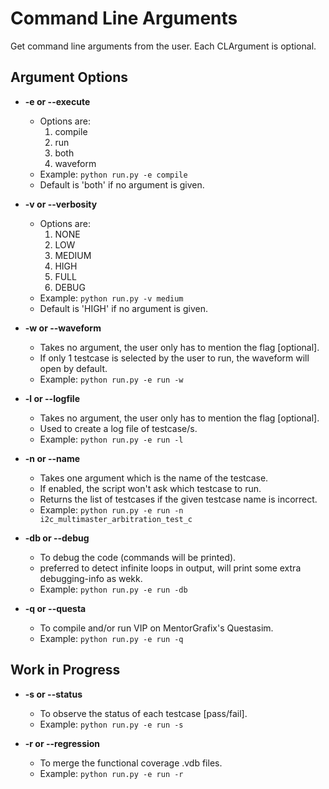 # Command Line Arguments

Get command line arguments from the user. Each CLArgument is optional.

## Argument Options

- **-e or --execute**
  - Options are:
    1. compile
    2. run
    3. both
    4. waveform
  - Example: `python run.py -e compile`
  - Default is 'both' if no argument is given.

- **-v or --verbosity**
  - Options are:
    1. NONE
    2. LOW
    3. MEDIUM
    4. HIGH
    5. FULL
    6. DEBUG
  - Example: `python run.py -v medium`
  - Default is 'HIGH' if no argument is given.

- **-w or --waveform**
  - Takes no argument, the user only has to mention the flag [optional].
  - If only 1 testcase is selected by the user to run, the waveform will open by default.
  - Example: `python run.py -e run -w`

- **-l or --logfile**
  - Takes no argument, the user only has to mention the flag [optional].
  - Used to create a log file of testcase/s.
  - Example: `python run.py -e run -l`

- **-n or --name**
  - Takes one argument which is the name of the testcase.
  - If enabled, the script won't ask which testcase to run.
  - Returns the list of testcases if the given testcase name is incorrect.
  - Example: `python run.py -e run -n i2c_multimaster_arbitration_test_c`

- **-db or --debug**
  - To debug the code (commands will be printed).
  - preferred to detect infinite loops in output, will print some extra debugging-info as wekk.
  - Example: `python run.py -e run -db`

- **-q or --questa**
  - To compile and/or run VIP on MentorGrafix's Questasim.
  - Example: `python run.py -e run -q`

## Work in Progress

- **-s or --status**
  - To observe the status of each testcase [pass/fail].
  - Example: `python run.py -e run -s`

- **-r or --regression**
  - To merge the functional coverage .vdb files.
  - Example: `python run.py -e run -r`
